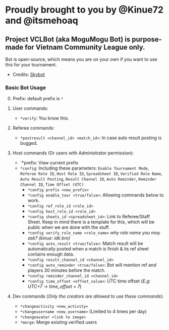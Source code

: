 # Proudly brought to you by @Kinue72 and @itsmehoaq
## Project VCLBot (aka MoguMogu Bot) is purpose-made for Vietnam Community League only.

Bot is open-source, which means you are on your own if you want to use this for your tournament.

- Credits: [Skybot](https://github.com/Blade12629/Skybot/)

### Basic Bot Usage
0. Prefix: default prefix is `*`

1. User commands:
   - `*verify`: You know this.
   
2. Referee commands: 
   - `*postresult <channel_id> <match_id>`: In case auto result posting is bugged.
   
3. Host commands (Or users with Administrator permission):
   - `*prefix: View current prefix
   - `*config`: Including these parameters: `Enable Tournament Mode`, `Referee Role ID`, `Host Role ID`, `Spreadsheet ID`, `Verified Role Name`, `Auto Result Posting`, `Result Channel ID`, `Auto Reminder`, `Reminder Channel ID`, `Time Offset (UTC)`
     - `*config prefix <new_prefix>`
     - `*config enable_tour <true/false>`: Allowing commands below to work.
     - `*config ref_role_id <role_id>`
     - `*config host_role_id <role_id>`
     - `*config sheets_id <spreadsheet_id>`: Link to Referee/Staff Sheet. Keep in mind there is a template for this, which will be public when we are done with the stuff.
     - `*config verify_role_name <role_name>` _why role name you may ask?_ _(kinue: idk bro)_
     - `*config auto_result <true/false>`: Match result will be automatically posted when a match is finish & its ref sheet contains enough data.
     - `*config result_channel_id <channel_id>`
     - `*config auto_reminder <true/false>`: Bot will mention ref and players 30 minutes before the match.
     - `*config reminder_channel_id <channel_id>`
     - `*config time_offset <offset_value>`: UTC time offset (_E.g: UTC+7 -> time_offset = 7_)
     
4. Dev commands (_Only the creators are allowed to use these commands_):
   - `*changeactivity <new_activity>`
   - `*changeusername <new_username>` (Limited to 4 times per day)
   - `*changeavatar <link to image>`
   - `*merge`: Merge existing verified users
